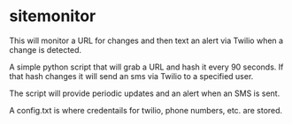 # sitemonitor
This will monitor a URL for changes and then text an alert via Twilio when a change is detected.

A simple python script that will grab a URL and hash it every 90 seconds. If that hash changes it will send an sms via Twilio to a specified user.

The script will provide periodic updates and an alert when an SMS is sent.

A config.txt is where credentails for twilio, phone numbers, etc. are stored.
